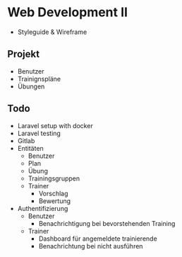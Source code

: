 # Web Development II

- Styleguide & Wireframe

## Projekt

- Benutzer
- Trainignspläne
- Übungen

## Todo

- Laravel setup with docker
- Laravel testing
- Gitlab
- Entitäten
    - Benutzer
    - Plan
    - Übung
    - Trainingsgruppen
    - Trainer
        - Vorschlag
        - Bewertung
- Authentifizierung
    - Benutzer
        - Benachrichtigung bei bevorstehenden Training
    - Trainer
        - Dashboard für angemeldete trainierende
        - Benachrichtung bei nicht ausführen
